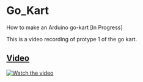 # Go_Kart
How to make an Arduino go-kart [In Progress]

This is a video recording of protype 1 of the go kart.

## [Video](https://www.youtube.com/channel/UCbjWL-dwOju9F-2Tt2TZt5A)

[![Watch the video](https://github.com/jimenezjose/goKart/blob/master/images/go-kart%20Video%20IMG.png)](https://www.youtube.com/watch?v=avXZHpkTMmc&feature=youtu.be)

